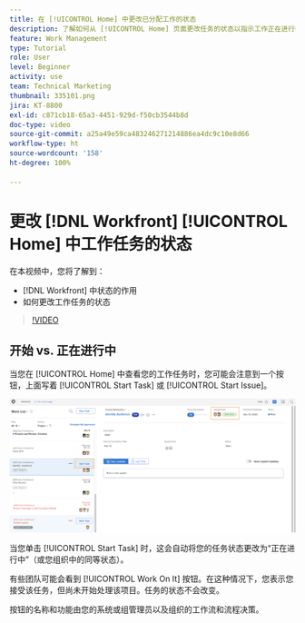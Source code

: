 ```yaml
---
title: 在 [!UICONTROL Home] 中更改已分配工作的状态
description: 了解如何从 [!UICONTROL Home] 页面更改任务的状态以指示工作正在进行中。了解为什么状态在  [!DNL  Workfront] 中很重要。
feature: Work Management
type: Tutorial
role: User
level: Beginner
activity: use
team: Technical Marketing
thumbnail: 335101.png
jira: KT-8800
exl-id: c871cb18-65a3-4451-929d-f50cb3544b8d
doc-type: video
source-git-commit: a25a49e59ca483246271214886ea4dc9c10e8d66
workflow-type: ht
source-wordcount: '158'
ht-degree: 100%

---
```


# 更改 [!DNL Workfront] [!UICONTROL Home] 中工作任务的状态

在本视频中，您将了解到：

* [!DNL  Workfront] 中状态的作用
* 如何更改工作任务的状态

>[!VIDEO](https://video.tv.adobe.com/v/335101/?quality=12&learn=on)

## 开始 vs. 正在进行中

当您在 [!UICONTROL Home] 中查看您的工作任务时，您可能会注意到一个按钮，上面写着 [!UICONTROL Start Task] 或 [!UICONTROL Start Issue]。

![[!DNL Workfront] [!UICONTROL Home]页面，其中的按钮显示 [!UICONTROL Start Task]。](assets/worker-fundamentals-1.png)

当您单击 [!UICONTROL Start Task] 时，这会自动将您的任务状态更改为“正在进行中”（或您组织中的同等状态）。

有些团队可能会看到 [!UICONTROL Work On It] 按钮。在这种情况下，您表示您接受该任务，但尚未开始处理该项目。任务的状态不会改变。

按钮的名称和功能由您的系统或组管理员以及组织的工作流和流程决策。

<!---
learn more URLs
--->
